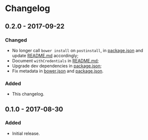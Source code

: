 Changelog
=========

0.2.0 - 2017-09-22
------------------

### Changed

- No longer call `bower install` on `postinstall`, in [package.json](package.json) and update [README.md](README.md) accordingly;
- Document `withCredentials` in [README.md](README.md);
- Upgrade dev dependencies in [package.json](package.json);
- Fix metadata in [bower.json](bower.json) and [package.json](package.json).


### Added

- This changelog.


0.1.0 - 2017-08-30
------------------

### Added

- Initial release.
